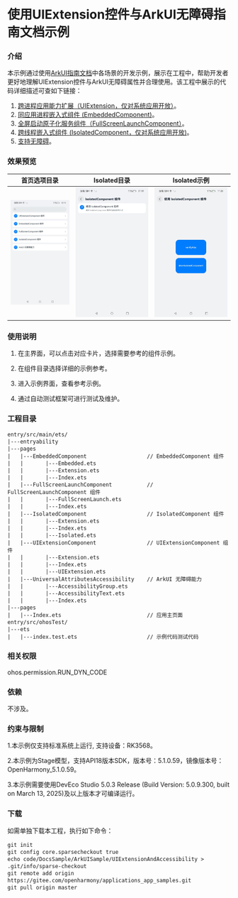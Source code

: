 # 使用UIExtension控件与ArkUI无障碍指南文档示例

### 介绍

本示例通过使用[ArkUI指南文档](https://gitee.com/openharmony/docs/tree/master/zh-cn/application-dev/ui)中各场景的开发示例，展示在工程中，帮助开发者更好地理解UIExtension控件与ArkUI无障碍属性并合理使用。该工程中展示的代码详细描述可查如下链接：

1. [跨进程应用能力扩展（UIExtension，仅对系统应用开放）](https://gitee.com/openharmony/docs/blob/OpenHarmony-5.1.0-Release/zh-cn/application-dev/ui/arkts-ui-extension-components.md)。
2. [同应用进程嵌入式组件 (EmbeddedComponent)](https://gitee.com/openharmony/docs/blob/OpenHarmony-5.1.0-Release/zh-cn/application-dev/ui/arkts-embedded-components.md)。
3. [全屏启动原子化服务组件（FullScreenLaunchComponent）](https://gitee.com/openharmony/docs/blob/OpenHarmony-5.1.0-Release/zh-cn/application-dev/ui/arkts-FullScreenComponent.md)。
4. [跨线程嵌入式组件 (IsolatedComponent，仅对系统应用开放)](https://gitee.com/openharmony/docs/blob/OpenHarmony-5.1.0-Release/zh-cn/application-dev/ui/arkts-isolated-components.md)。
5. [支持无障碍](https://gitee.com/openharmony/docs/blob/OpenHarmony-5.1.0-Release/zh-cn/application-dev/ui/arkts-universal-attributes-accessibility.md)。

### 效果预览

| 首页选项目录                                 | Isolated目录                            | Isolated示例                            |
|------------------------------------|------------------------------------|------------------------------------|
| ![](screenshots/device/image1.jpg) | ![](screenshots/device/image2.jpg) | ![](screenshots/device/image3.jpg) |

### 使用说明

1. 在主界面，可以点击对应卡片，选择需要参考的组件示例。

2. 在组件目录选择详细的示例参考。

3. 进入示例界面，查看参考示例。

4. 通过自动测试框架可进行测试及维护。

### 工程目录
```
entry/src/main/ets/
|---entryability
|---pages
|   |---EmbeddedComponent                   // EmbeddedComponent 组件
|   |       |---Embedded.ets
|   |       |---Extension.ets
|   |       |---Index.ets
|   |---FullScreenLaunchComponent           // FullScreenLaunchComponent 组件
|   |       |---FullScreenLaunch.ets
|   |       |---Index.ets
|   |---IsolatedComponent                   // IsolatedComponent 组件
|   |       |---Extension.ets
|   |       |---Index.ets
|   |       |---Isolated.ets
|   |---UIExtensionComponent                // UIExtensionComponent 组件
|   |       |---Extension.ets
|   |       |---Index.ets
|   |       |---UIExtension.ets
|   |---UniversalAttributesAccessibility    // ArkUI 无障碍能力
|   |       |---AccessibilityGroup.ets
|   |       |---AccessibilityText.ets
|   |       |---Index.ets
|---pages
|   |---Index.ets                           // 应用主页面
entry/src/ohosTest/
|---ets
|   |---index.test.ets                      // 示例代码测试代码
```

### 相关权限

ohos.permission.RUN_DYN_CODE

### 依赖

不涉及。

### 约束与限制

1.本示例仅支持标准系统上运行, 支持设备：RK3568。

2.本示例为Stage模型，支持API18版本SDK，版本号：5.1.0.59，镜像版本号：OpenHarmony_5.1.0.59。

3.本示例需要使用DevEco Studio 5.0.3 Release (Build Version: 5.0.9.300, built on March 13, 2025)及以上版本才可编译运行。

### 下载

如需单独下载本工程，执行如下命令：

````
git init
git config core.sparsecheckout true
echo code/DocsSample/ArkUISample/UIExtensionAndAccessibility > .git/info/sparse-checkout
git remote add origin https://gitee.com/openharmony/applications_app_samples.git
git pull origin master
````